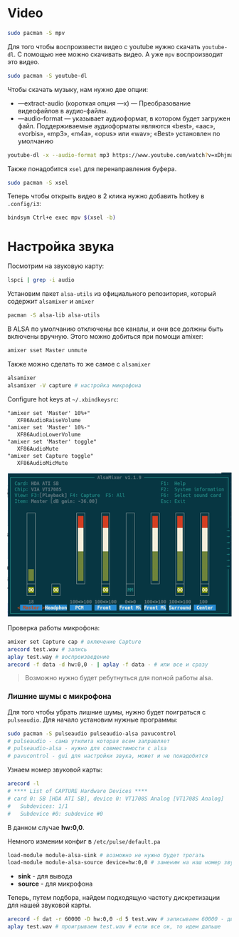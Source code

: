 
# Video 

```bash
sudo pacman -S mpv
```

Для того чтобы воспроизвести видео с youtube нужно скачать `youtube-dl`.
С помощью нее можно скачивать видео. А уже `mpv` воспроизводит это видео.
```bash
sudo pacman -S youtube-dl
```

Чтобы скачать музыку, нам нужно две опции:
* —extract-audio (короткая опция —x) — Преобразование видеофайлов в аудио-файлы.
* —audio-format — указывает аудиоформат, в котором будет загружен файл. Поддерживаемые аудиоформаты являются «best», «aac», «vorbis», «mp3», «m4a», «opus» или «wav»; «Best» установлен по умолчанию
```bash
youtube-dl -x --audio-format mp3 https://www.youtube.com/watch?v=xDhjma091uI
```

Также понадобится `xsel` для перенаправления буфера. 
```bash
sudo pacman -S xsel
```

Теперь чтобы открыть видео в 2 клика нужно добавить hotkey в `.config/i3`:
```bash
bindsym Ctrl+e exec mpv $(xsel -b)
```

# Настройка звука

Посмотрим на звуковую карту:
```bash
lspci | grep -i audio
```

Установим пакет `alsa-utils` из официального репозитория, который содержит `alsamixer` и `amixer`
```bash
pacman -S alsa-lib alsa-utils
```

В ALSA по умолчанию отключены все каналы, и они все должны быть включены вручную. Этого можно добиться при помощи amixer:
```bash
amixer sset Master unmute
```

Также можно сделать то же самое с `alsamixer`
```bash
alsamixer 
alsamixer -V capture # настройка микрофона
```

Configure hot keys at `~/.xbindkeysrc`:
```
"amixer set 'Master' 10%+"
   XF86AudioRaiseVolume
"amixer set 'Master' 10%-"
   XF86AudioLowerVolume
"amixer set 'Master' toggle"
   XF86AudioMute
"amixer set Capture toggle"
   XF86AudioMicMute
```

![alsamixer](image/alsamixer.png)

Проверка работы микрофона:
```bash
amixer set Capture cap # включение Capture
arecord test.wav # запись
aplay test.way # воспроизведение
arecord -f data -d hw:0,0 - | aplay -f data - # или все и сразу
```

> Возможно нужно будет ребутнуться для полной работы alsa.

### Лишние шумы c микрофона

Для того чтобы убрать лишние шумы, нужно будет поиграться с `pulseaudio`. Для начало установим нужные программы:
```bash
sudo pacman -S pulseaudio pulseaudio-alsa pavucontrol
# pulseaudio - сама утилита которая всем заправляет
# pulseaudio-alsa - нужно для совместимости с alsa
# pavucontrol - gui для настройки звука, может и не понадобится
```

Узнаем номер звуковой карты: 

```bash
arecord -l
# **** List of CAPTURE Hardware Devices ****
# card 0: SB [HDA ATI SB], device 0: VT1708S Analog [VT1708S Analog]
#   Subdevices: 1/1
#   Subdevice #0: subdevice #0
```
В данном случае **hw:0,0**.

Немного изменим конфиг в `/etc/pulse/default.pa`
```bash
load-module module-alsa-sink # возможно не нужно будет трогать 
load-module module-alsa-source device=hw:0,0 # заменим на наш номер звуковой карты
```
* **sink** - для вывода
* **source** - для микрофона

Теперь, путем подбора, найдем подходящую частоту дискретизации для нашей звуковой карты.
```bash
arecord -f dat -r 60000 -D hw:0,0 -d 5 test.wav # записываем 60000 - дискретная частота
aplay test.wav # проигрываем test.wav # если все ок, то идем дальше 
```



